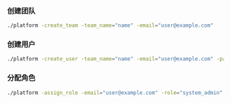 ### 创建团队
```bash
./platform -create_team -team_name="name" -email="user@example.com"
```

### 创建用户
```bash
./platform -create_user -team_name="name" -email="user@example.com" -password="mypassword" -username="user"
```

### 分配角色
```bash
./platform -assign_role -email="user@example.com" -role="system_admin"
```
